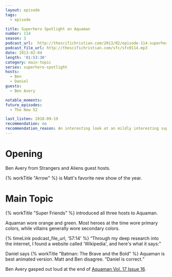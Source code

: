 ```yaml
---
layout: episode
tags:
  - episode

title: Superhero Spotlight on Aquaman
number: 114
season: 3
podcast_url:  http://thescifichristian.com/2013/02/episode-114-superhero-spotlight-on-aquaman/
podcast_file_url: http://thescifichristian.com/sfc/sfc0114.mp3
date: 2013-02-04
length: '01:53:30'
category: main-topic
series: superhero-spotlight
hosts:
  - Ben
  - Daniel
guests:
  - Ben Avery

notable_moments:
future_episodes:
  - The New 52

last_listen: 2018-09-19
recommendation: no
recommendation_reason: An interesting look at an mildly interesting superhero, but very long.
---
```

# Opening
Ben Avery from Strangers and Aliens guest hosts. 

{% workTitle "Arrow" %} is Matt's favorite new show of the year.



# Main Topic
{% workTitle "Super Friends" %} introduced all three hosts to Aquaman.

Aquaman wore orange and green. Most heroes at the time wore primary colors, while villains generally wore secondary colors.

<div class="quote">
  {% timeLink podcast_file_url, '57:14' %}
  <q class="matt">Through my deep research into the internet, I found a website called 'Wikipedia', and here's what it says:</q>
</div>

Daniel says {% workTitle "Batman: The Brave and the Bold" %} Aquaman is best animated version. Matt and Ben disagree. <q class="archivist inline">Daniel is correct.</q>

Ben Avery gasped out loud at the end of <a href=" http://dc.wikia.com/wiki/Aquaman_Vol_7_16">Aquaman Vol. 17 Issue 16</a>.